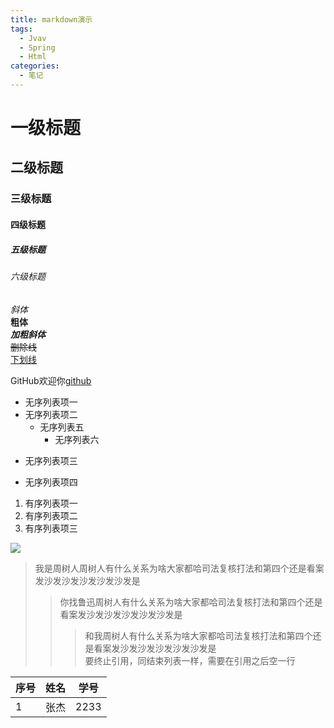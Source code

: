 ```yaml
---
title: markdown演示
tags:
  - Jvav
  - Spring
  - Html
categories:
  - 笔记
---
```

#  一级标题 

## 二级标题 

### 三级标题 

#### 四级标题 

##### 五级标题 

###### 六级标题

 *斜体*  
 **粗体**  
 ***加粗斜体***  
 ~~删除线~~   
 <u>下划线</u>

GitHub欢迎你[github](www.github.com) 



* 无序列表项一
* 无序列表项二
  * 无序列表五
    * 无序列表六
  
+ 无序列表项三

- 无序列表项四



1. 有序列表项一
2. 有序列表项二
3. 有序列表项三

![](https://xjj.pub/images/wsl2.png)

>我是周树人周树人有什么关系为啥大家都哈司法复核打法和第四个还是看案发沙发沙发沙发沙发沙发是 
>>你找鲁迅周树人有什么关系为啥大家都哈司法复核打法和第四个还是看案发沙发沙发沙发沙发沙发是 
>>>和我周树人有什么关系为啥大家都哈司法复核打法和第四个还是看案发沙发沙发沙发沙发沙发是  
>>>要终止引用，同结束列表一样，需要在引用之后空一行

| 序号 | 姓名 | 学号 |
| ---- | ---- | ---- |
| 1    | 张杰 | 2233 |



